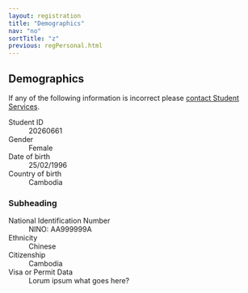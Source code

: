 ```yaml
---
layout: registration
title: "Demographics"
nav: "no"
sortTitle: "z"
previous: regPersonal.html
---
```


## Demographics

If any of the following information is incorrect please [contact Student Services](https://www.nottingham.ac.uk/studentservices/).


<dl class="row">
  <dt class="col-sm-3">Student ID</dt>
  <dd class="col-sm-9">20260661</dd>

  <dt class="col-sm-3">Gender</dt>
  <dd class="col-sm-9">Female</dd>

  <dt class="col-sm-3">Date of birth</dt>
  <dd class="col-sm-9">25/02/1996</dd>

  <dt class="col-sm-3">Country of birth</dt>
  <dd class="col-sm-9">Cambodia</dd>  
</dl>

<h3>Subheading</h3>

<dl class="row">
  <dt class="col-sm-6">National Identification Number</dt>
  <dd class="col-sm-6">NINO: AA999999A</dd>

  <dt class="col-sm-6">Ethnicity</dt>
  <dd class="col-sm-6">Chinese</dd>

  <dt class="col-sm-6">Citizenship</dt>
  <dd class="col-sm-6">Cambodia</dd>

  <dt class="col-sm-6">Visa or Permit Data</dt>
  <dd class="col-sm-6">Lorum ipsum what goes here?</dd>  
</dl>

<!-- no
<dl class="row">
  <dt class="col-auto">National Identification Number</dt>
  <dd class="col-auto">NINO: AA999999A</dd>

  <dt class="col-auto">Ethnicity</dt>
  <dd class="col-auto">Chinese</dd>

  <dt class="col-auto">Citizenship</dt>
  <dd class="col-auto">Cambodia</dd>

  <dt class="col-auto">Visa or Permit Data</dt>
  <dd class="col-auto">Lorum ipsum what goes here?</dd>  
</dl>
-->
